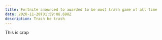 ```yaml
---
title: Fortnite anounced to awarded to be most trash game of all time
date: 2020-11-28T01:59:08.698Z
description: Trash be trash
---
```

This is crap